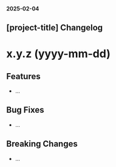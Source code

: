 #### 2025-02-04

## [project-title] Changelog

<a name="x.y.z"></a>

# x.y.z (yyyy-mm-dd)

## Features

- ...

 ## Bug Fixes

- ...

## Breaking Changes

- ...
